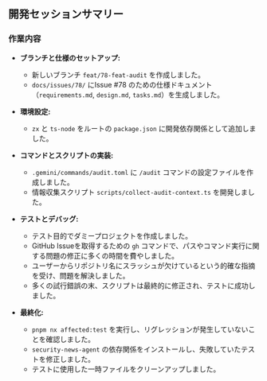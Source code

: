 ## 開発セッションサマリー

### 作業内容

- **ブランチと仕様のセットアップ:**
    - 新しいブランチ `feat/78-feat-audit` を作成しました。
    - `docs/issues/78/` にIssue #78 のための仕様ドキュメント（`requirements.md`, `design.md`, `tasks.md`）を生成しました。

- **環境設定:**
    - `zx` と `ts-node` をルートの `package.json` に開発依存関係として追加しました。

- **コマンドとスクリプトの実装:**
    - `.gemini/commands/audit.toml` に `/audit` コマンドの設定ファイルを作成しました。
    - 情報収集スクリプト `scripts/collect-audit-context.ts` を開発しました。

- **テストとデバッグ:**
    - テスト目的でダミープロジェクトを作成しました。
    - GitHub Issueを取得するための `gh` コマンドで、パスやコマンド実行に関する問題の修正に多くの時間を費やしました。
    - ユーザーからリポジトリ名にスラッシュが欠けているという的確な指摘を受け、問題を解決しました。
    - 多くの試行錯誤の末、スクリプトは最終的に修正され、テストに成功しました。

- **最終化:**
    - `pnpm nx affected:test` を実行し、リグレッションが発生していないことを確認しました。
    - `security-news-agent` の依存関係をインストールし、失敗していたテストを修正しました。
    - テストに使用した一時ファイルをクリーンアップしました。
